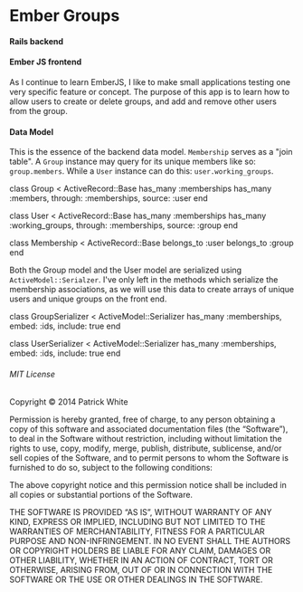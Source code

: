 Ember Groups
============

#### Rails backend
#### Ember JS frontend

As I continue to learn EmberJS, I like to make small applications testing one
very specific feature or concept. The purpose of this app is to learn how to
allow users to create or delete groups, and add and remove other users from
the group.  

#### Data Model

This is the essence of the backend data model. `Membership` serves as a "join table".
A `Group` instance may query for its unique members like so: `group.members`. While
a `User` instance can do this: `user.working_groups`.

  class Group < ActiveRecord::Base
    has_many :memberships
    has_many :members, through: :memberships, source: :user
  end

  class User < ActiveRecord::Base
    has_many :memberships
    has_many :working_groups, through: :memberships, source: :group
  end

  class Membership < ActiveRecord::Base
    belongs_to :user
    belongs_to :group
  end

Both the Group model and the User model are serialized using `ActiveModel::Serialzer`.
I've only left in the methods which serialize the membership associations, as we
will use this data to create arrays of unique users and unique groups on the
front end.

  class GroupSerializer < ActiveModel::Serializer
    has_many :memberships, embed: :ids, include: true
  end

  class UserSerializer < ActiveModel::Serializer
    has_many :memberships, embed: :ids, include: true
  end

###### MIT License

Copyright © 2014 Patrick White

Permission is hereby granted, free of charge, to any person obtaining a copy of
this software and associated documentation files (the “Software”), to deal in
the Software without restriction, including without limitation the rights to
use, copy, modify, merge, publish, distribute, sublicense, and/or sell copies
of the Software, and to permit persons to whom the Software is furnished to do
so, subject to the following conditions:

The above copyright notice and this permission notice shall be included in all
copies or substantial portions of the Software.

THE SOFTWARE IS PROVIDED “AS IS”, WITHOUT WARRANTY OF ANY KIND, EXPRESS OR
IMPLIED, INCLUDING BUT NOT LIMITED TO THE WARRANTIES OF MERCHANTABILITY,
FITNESS FOR A PARTICULAR PURPOSE AND NON-INFRINGEMENT. IN NO EVENT SHALL THE
AUTHORS OR COPYRIGHT HOLDERS BE LIABLE FOR ANY CLAIM, DAMAGES OR OTHER
LIABILITY, WHETHER IN AN ACTION OF CONTRACT, TORT OR OTHERWISE, ARISING FROM,
OUT OF OR IN CONNECTION WITH THE SOFTWARE OR THE USE OR OTHER DEALINGS IN THE
SOFTWARE.
